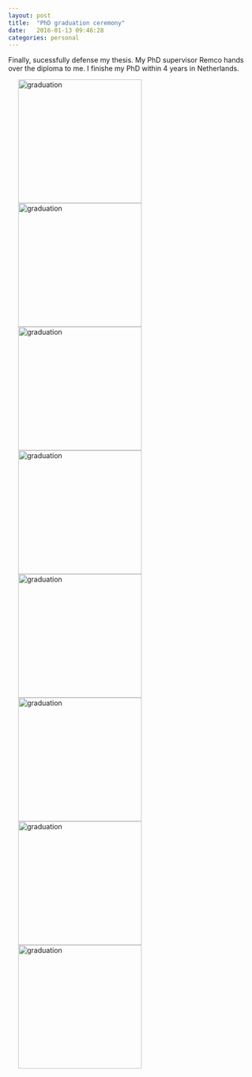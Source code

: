 ```yaml
---
layout: post
title:  "PhD graduation ceremony"
date:   2016-01-13 09:46:28
categories: personal
---
```


Finally, sucessfully defense my thesis. My PhD supervisor Remco hands over the diploma to me. I finishe my PhD within 4 years in Netherlands.


<img src="http://luozhipi.github.io/graduation/IMG_7399.JPG" alt="graduation" title="" align="left" hspace="20" width = "250"> 
<img src="http://luozhipi.github.io/graduation/IMG_8980.JPG" alt="graduation" title="" align="left" hspace="20" width = "250"> 
<img src="http://luozhipi.github.io/graduation/IMG_8987.JPG" alt="graduation" title="" align="left" hspace="20" width = "250">
<img src="http://luozhipi.github.io/graduation/IMG_8989.JPG" alt="graduation" title="" align="left" hspace="20" width = "250">
<img src="http://luozhipi.github.io/graduation/IMG_8999.JPG" alt="graduation" title="" align="left" hspace="20" width = "250"> 
<img src="http://luozhipi.github.io/graduation/IMG_9002.JPG" alt="graduation" title="" align="left" hspace="20" width = "250"> 
<img src="http://luozhipi.github.io/graduation/IMG_9008.JPG" alt="graduation" title="" align="left" hspace="20" width = "250"> 
<img src="http://luozhipi.github.io/graduation/IMG_9010.JPG" alt="graduation" title="" align="left" hspace="20" width = "250"> 
